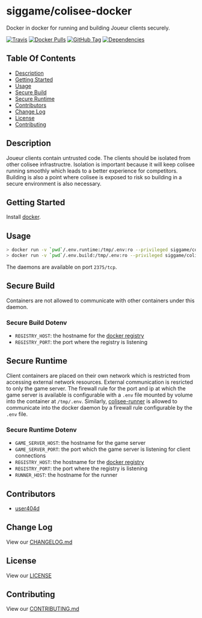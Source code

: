 # siggame/colisee-docker

Docker in docker for running and building Joueur clients securely.

[![Travis](https://img.shields.io/travis/siggame/colisee-docker.svg?style=flat-square)](https://travis-ci.org/siggame/colisee-docker)
[![Docker Pulls](https://img.shields.io/docker/pulls/siggame/colisee-docker.svg?style=flat-square)](https://hub.docker.com/r/siggame/colisee-docker/)
[![GitHub Tag](https://img.shields.io/github/tag/siggame/colisee-docker.svg?style=flat-square)](https://github.com/siggame/colisee-docker/tags)
[![Dependencies](https://img.shields.io/david/siggame/colisee-docker.svg)](https://github.com/siggame/colisee-docker)

## Table Of Contents

- [Description](#description)
- [Getting Started](#getting-started)
- [Usage](#usage)
- [Secure Build](#secure-build)
- [Secure Runtime](#secure-runtime)
- [Contributors](#contributors)
- [Change Log](#change-log)
- [License](#license)
- [Contributing](#contributing)

## Description

Joueur clients contain untrusted code. The clients should be isolated from other colisee infrastructre. Isolation is important
because it will keep colisee running smoothly which leads to a better experience for competitors. Building is also a point where
colisee is exposed to risk so building in a secure environment is also necessary.

## Getting Started

Install [docker](https://www.docker.com/get-docker).

## Usage

```sh
> docker run -v `pwd`/.env.runtime:/tmp/.env:ro --privileged siggame/colisee-docker:secure-runtime
> docker run -v `pwd`/.env.build:/tmp/.env:ro --privileged siggame/colisee-docker:secure-build
```

The daemons are available on port `2375/tcp`.

## Secure Build

Containers are not allowed to communicate with other containers under this daemon.

### Secure Build Dotenv

- `REGISTRY_HOST`: the hostname for the [docker registry]
- `REGISTRY_PORT`: the port where the registry is listening

## Secure Runtime

Client containers are placed on their own network which is restricted from accessing external network resources.
External communication is resricted to only the game server. The firewall rule for the
port and ip at which the game server is available is configurable with a `.env` file mounted by volume into the
container at `/tmp/.env`. Similarly, [colisee-runner](siggame/colise-runner) is allowed to communicate into the
docker daemon by a firewall rule configurable by the `.env` file.

### Secure Runtime Dotenv

- `GAME_SERVER_HOST`: the hostname for the game server
- `GAME_SERVER_PORT`: the port which the game server is listening for client connections
- `REGISTRY_HOST`: the hostname for the [docker registry]
- `REGISTRY_PORT`: the port where the registry is listening
- `RUNNER_HOST`: the hostname for the runner

[docker registry]: (https://docs.docker.com/registry/)

## Contributors

- [user404d](https://github.com/user404d)

## Change Log

View our [CHANGELOG.md](https://github.com/siggame/colisee-docker/blob/master/CHANGELOG.md)

## License

View our [LICENSE](https://github.com/siggame/colisee/blob/master/LICENSE)

## Contributing

View our [CONTRIBUTING.md](https://github.com/siggame/colisee/blob/master/CONTRIBUTING.md)
